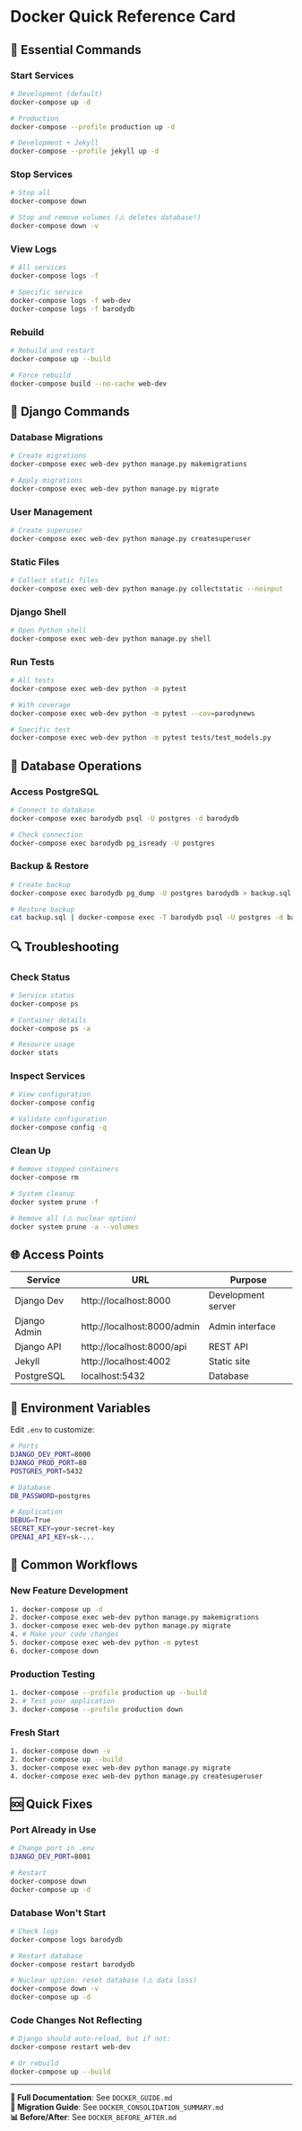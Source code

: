 # Docker Quick Reference Card

## 🚀 Essential Commands

### Start Services
```bash
# Development (default)
docker-compose up -d

# Production
docker-compose --profile production up -d

# Development + Jekyll
docker-compose --profile jekyll up -d
```

### Stop Services
```bash
# Stop all
docker-compose down

# Stop and remove volumes (⚠️ deletes database!)
docker-compose down -v
```

### View Logs
```bash
# All services
docker-compose logs -f

# Specific service
docker-compose logs -f web-dev
docker-compose logs -f barodydb
```

### Rebuild
```bash
# Rebuild and restart
docker-compose up --build

# Force rebuild
docker-compose build --no-cache web-dev
```

## 🐍 Django Commands

### Database Migrations
```bash
# Create migrations
docker-compose exec web-dev python manage.py makemigrations

# Apply migrations
docker-compose exec web-dev python manage.py migrate
```

### User Management
```bash
# Create superuser
docker-compose exec web-dev python manage.py createsuperuser
```

### Static Files
```bash
# Collect static files
docker-compose exec web-dev python manage.py collectstatic --noinput
```

### Django Shell
```bash
# Open Python shell
docker-compose exec web-dev python manage.py shell
```

### Run Tests
```bash
# All tests
docker-compose exec web-dev python -m pytest

# With coverage
docker-compose exec web-dev python -m pytest --cov=parodynews

# Specific test
docker-compose exec web-dev python -m pytest tests/test_models.py
```

## 💾 Database Operations

### Access PostgreSQL
```bash
# Connect to database
docker-compose exec barodydb psql -U postgres -d barodydb

# Check connection
docker-compose exec barodydb pg_isready -U postgres
```

### Backup & Restore
```bash
# Create backup
docker-compose exec barodydb pg_dump -U postgres barodydb > backup.sql

# Restore backup
cat backup.sql | docker-compose exec -T barodydb psql -U postgres -d barodydb
```

## 🔍 Troubleshooting

### Check Status
```bash
# Service status
docker-compose ps

# Container details
docker-compose ps -a

# Resource usage
docker stats
```

### Inspect Services
```bash
# View configuration
docker-compose config

# Validate configuration
docker-compose config -q
```

### Clean Up
```bash
# Remove stopped containers
docker-compose rm

# System cleanup
docker system prune -f

# Remove all (⚠️ nuclear option)
docker system prune -a --volumes
```

## 🌐 Access Points

| Service | URL | Purpose |
|---------|-----|---------|
| Django Dev | http://localhost:8000 | Development server |
| Django Admin | http://localhost:8000/admin | Admin interface |
| Django API | http://localhost:8000/api | REST API |
| Jekyll | http://localhost:4002 | Static site |
| PostgreSQL | localhost:5432 | Database |

## 📝 Environment Variables

Edit `.env` to customize:

```bash
# Ports
DJANGO_DEV_PORT=8000
DJANGO_PROD_PORT=80
POSTGRES_PORT=5432

# Database
DB_PASSWORD=postgres

# Application
DEBUG=True
SECRET_KEY=your-secret-key
OPENAI_API_KEY=sk-...
```

## 🎯 Common Workflows

### New Feature Development
```bash
1. docker-compose up -d
2. docker-compose exec web-dev python manage.py makemigrations
3. docker-compose exec web-dev python manage.py migrate
4. # Make your code changes
5. docker-compose exec web-dev python -m pytest
6. docker-compose down
```

### Production Testing
```bash
1. docker-compose --profile production up --build
2. # Test your application
3. docker-compose --profile production down
```

### Fresh Start
```bash
1. docker-compose down -v
2. docker-compose up --build
3. docker-compose exec web-dev python manage.py migrate
4. docker-compose exec web-dev python manage.py createsuperuser
```

## 🆘 Quick Fixes

### Port Already in Use
```bash
# Change port in .env
DJANGO_DEV_PORT=8001

# Restart
docker-compose down
docker-compose up -d
```

### Database Won't Start
```bash
# Check logs
docker-compose logs barodydb

# Restart database
docker-compose restart barodydb

# Nuclear option: reset database (⚠️ data loss)
docker-compose down -v
docker-compose up -d
```

### Code Changes Not Reflecting
```bash
# Django should auto-reload, but if not:
docker-compose restart web-dev

# Or rebuild
docker-compose up --build
```

---

**📖 Full Documentation**: See `DOCKER_GUIDE.md`  
**🔄 Migration Guide**: See `DOCKER_CONSOLIDATION_SUMMARY.md`  
**📊 Before/After**: See `DOCKER_BEFORE_AFTER.md`
